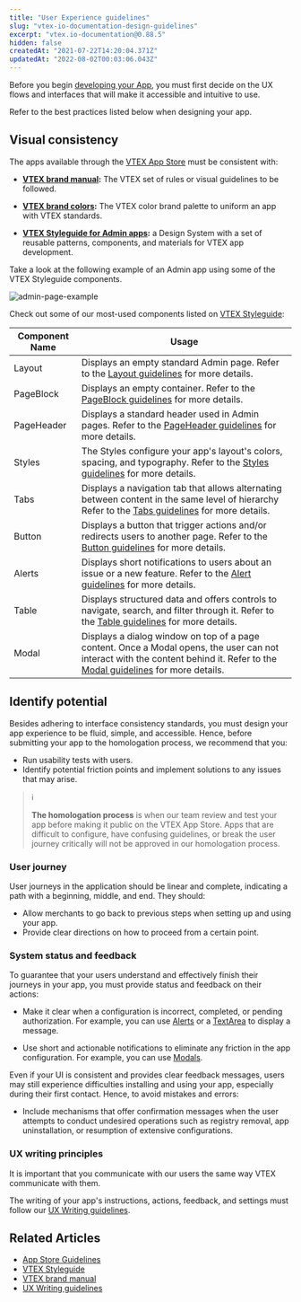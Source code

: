 ```yaml
---
title: "User Experience guidelines"
slug: "vtex-io-documentation-design-guidelines"
excerpt: "vtex.io-documentation@0.88.5"
hidden: false
createdAt: "2021-07-22T14:20:04.371Z"
updatedAt: "2022-08-02T00:03:06.043Z"
---
```

Before you begin [developing your App](https://developers.vtex.com/vtex-developer-docs/docs/vtex-io-documentation-developing-an-app), you must first decide on the UX flows and interfaces that will make it accessible and intuitive to use.

Refer to the best practices listed below when designing your app.

## Visual consistency
The apps available through the [VTEX App Store](https://apps.vtex.com) must be consistent with:
- **[VTEX brand manual](https://brand.vtex.com/?_ga=2.86158557.436370270.1649074565-1001456323.1619912759):** The VTEX set of rules or visual guidelines to be followed.

- **[VTEX brand colors](https://brand.vtex.com/identity/color):** The VTEX color brand palette to uniform an app with VTEX standards.

- **[VTEX Styleguide for Admin apps](https://styleguide.vtex.com/#/Introduction):** a Design System with a set of reusable patterns, components, and materials for VTEX app development.

Take a look at the following example of an Admin app using some of the VTEX Styleguide components.

![admin-page-example](https://user-images.githubusercontent.com/67270558/158217591-cba1ddec-2de5-4eda-aa4a-c45fee38db0f.png)

Check out some of our most-used components listed on [VTEX Styleguide](https://styleguide.vtex.com/#/Introduction):


| Component Name | Usage | 
| -------- | -------- | 
| Layout     | Displays an empty standard Admin page. Refer to the [Layout guidelines](https://styleguide.vtex.com/#/Components/Admin%20structure/Layout) for more details.    | 
| PageBlock   | Displays an empty container. Refer to the [PageBlock guidelines](https://styleguide.vtex.com/#/Components/Admin%20structure/PageBlock) for more details.| 
| PageHeader   | Displays a standard header used in Admin pages. Refer to the [PageHeader guidelines](https://styleguide.vtex.com/#/Components/Admin%20structure/PageHeader) for more details.| 
| Styles     |  The Styles configure your app's layout's colors, spacing, and typography. Refer to the [Styles guidelines](https://styleguide.vtex.com/#/Styles) for more details.| 
| Tabs     |  Displays a navigation tab that allows alternating between content in the same level of hierarchy Refer to the [Tabs guidelines](https://styleguide.vtex.com/#/Components/Navigation/Tabs) for more details.    | 
| Button     | Displays a button that trigger actions and/or redirects users to another page. Refer to the [Button guidelines](https://styleguide.vtex.com/#/Components/Forms/Button) for more details.| 
| Alerts    | Displays short notifications to users about an issue or a new feature. Refer to the [Alert guidelines](https://styleguide.vtex.com/#/Components/Notification/Alert) for more details.| 
| Table     | Displays structured data and offers controls to navigate, search, and filter through it. Refer to the [Table guidelines](https://styleguide.vtex.com/#/Components/Display/Table) for more details.| 
| Modal    | Displays a dialog window on top of a page content. Once a Modal opens, the user can not interact with the content behind it. Refer to the [Modal guidelines](https://styleguide.vtex.com/#/Components/Overlays/Modal) for more details. | 


## Identify potential
Besides adhering to interface consistency standards, you must design your app experience to be fluid, simple, and accessible. Hence, before submitting your app to the homologation process, we recommend that you:

- Run usability tests with users.
- Identify potential friction points and implement solutions to any issues that may arise.


> ℹ️
>
> **The homologation process** is when our team review and test your app before making it public on the VTEX App Store. Apps that are difficult to configure, have confusing guidelines, or break the user journey critically will not be approved in our homologation process.

### User journey
User journeys in the application should be linear and complete, indicating a path with a beginning, middle, and end. They should:

- Allow merchants to go back to previous steps when setting up and using your app.
- Provide clear directions on how to proceed from a certain point. 

### System status and feedback
To guarantee that your users understand and effectively finish their journeys in your app, you must provide status and feedback on their actions:

- Make it clear when a configuration is incorrect, completed, or pending authorization. For example, you can use [Alerts](https://styleguide.vtex.com/#/Components/Notification/Alert) or a [TextArea](https://styleguide.vtex.com/#/Components/Forms/Textarea) to display a message.

- Use short and actionable notifications to eliminate any friction in the app configuration. For example, you can use [Modals](https://styleguide.vtex.com/#/Components/Overlays/Modal).

Even if your UI is consistent and provides clear feedback messages, users may still experience difficulties installing and using your app, especially during their first contact. Hence, to avoid mistakes and errors:

- Include mechanisms that offer confirmation messages when the user attempts to conduct undesired operations such as registry removal, app uninstallation, or resumption of extensive configurations.


### UX writing principles
It is important that you communicate with our users the same way VTEX communicate with them.

The writing of your app's instructions, actions, feedback, and settings must follow our [UX Writing guidelines](https://uxwriting.vtex.com/).

## Related Articles

- [App Store Guidelines](https://developers.vtex.com/vtex-developer-docs/docs/vtex-io-documentation-homologation-requirements-for-vtex-app-store)
- [VTEX Styleguide](https://styleguide.vtex.com/#/Introduction)
- [VTEX brand manual](https://brand.vtex.com/?_ga=2.86158557.436370270.1649074565-1001456323.1619912759)
- [UX Writing guidelines](https://uxwriting.vtex.com/)